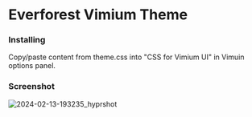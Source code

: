 # Everforest Vimium Theme
### Installing
Copy/paste content from theme.css into "CSS for Vimium UI" in Vimuin options panel.
### Screenshot
![2024-02-13-193235_hyprshot](https://github.com/ExManubis/vimium_everforest/assets/95000922/ace4829c-a897-4e26-9d00-49ee9a0c4434)
